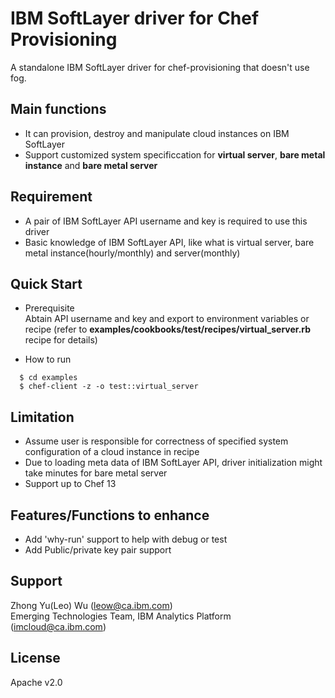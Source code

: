 # IBM SoftLayer driver for Chef Provisioning

 A standalone IBM SoftLayer driver for chef-provisioning that doesn't use fog.

## Main functions

- It can provision, destroy and manipulate cloud instances on IBM SoftLayer
- Support customized system specificcation for __virtual server__, __bare metal instance__ and __bare metal server__


## Requirement

- A pair of IBM SoftLayer API username and key is required to use this driver
- Basic knowledge of IBM SoftLayer API, like what is virtual server, bare metal instance(hourly/monthly) and server(monthly)

## Quick Start

- Prerequisite  
  Abtain API username and key and export to environment variables or recipe (refer to __examples/cookbooks/test/recipes/virtual_server.rb__ recipe for details)

- How to run
```shell
  $ cd examples  
  $ chef-client -z -o test::virtual_server
```

## Limitation

- Assume user is responsible for correctness of specified system configuration of a cloud instance in recipe
- Due to loading meta data of IBM SoftLayer API, driver initialization might take minutes for bare metal server
- Support up to Chef 13

## Features/Functions to enhance

- Add 'why-run' support to help with debug or test
- Add Public/private key pair support

## Support

 Zhong Yu(Leo) Wu (leow@ca.ibm.com)   
 Emerging Technologies Team, IBM Analytics Platform (imcloud@ca.ibm.com)
 

## License

Apache v2.0
